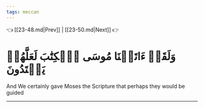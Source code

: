 ```yaml
---
tags: meccan
---
```


👈 [[23-48.md|Prev]] | [[23-50.md|Next]] 👉

# وَلَقَدۡ ءَاتَيۡنَا مُوسَى ٱلۡكِتَٰبَ لَعَلَّهُمۡ يَهۡتَدُونَ

And We certainly gave Moses the Scripture that perhaps they would be guided

---

